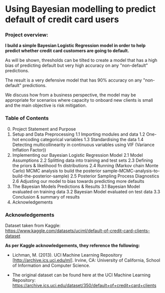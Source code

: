 # Using Bayesian modelling to predict default of credit card users

### Project overview:

**I build a simple Bayesian Logistic Regression model in order to help predict whether credit card customers are going to default.**

As will be shown, thresholds can be tilted to create a model that has a high bias of predicting default but very high accuracy on any "non-default" predictions.

The result is a very defensive model that has 90% accuracy on any "non-default" predictions.

We discuss how from a business perspective, the model may be appropriate for scenarios where capacity to onboard new clients is small and the main objective is risk mitigation.

### Table of Contents

0. Project Statement and Purpose
1. Setup and Data Preprocessing
  1.1 Importing modules and data
  1.2 One-hot encoding categorical variables
  1.3 Standardising the data
  1.4 Detecting multicollinearity in continuous variables using VIF (Variance Inflation Factor))
2. Implementing our Bayesian Logistic Regression Model
  2.1 Model Assumptions
  2.2 Splitting data into training and test sets
  2.3 Defining the priors & likelihood fn distributions
  2.4 Running (Markov chain Monte Carlo) MCMC analysis to build the posterior sample-MCMC-analysis-to-build-the-posterior-sample)
  2.5 Posterior Sampling Process Diagnostics
  2.6 Adjusting our model to bias towards predicting more defaults
3. The Bayesian Models Predictions & Results
  3.1 Bayesian Model evaluated on training data
  3.2 Bayesian Model evaluated on test data
  3.3 Conclusion & summary of results
4. Acknowledgements

### Acknowledgements

Dataset taken from Kaggle: https://www.kaggle.com/datasets/uciml/default-of-credit-card-clients-dataset

**As per Kaggle acknowledgements, they reference the following:**

- Lichman, M. (2013). UCI Machine Learning Repository [http://archive.ics.uci.edu/ml]. Irvine, CA: University of California, School of Information and Computer Science.

- The original dataset can be found here at the UCI Machine Learning Repository: https://archive.ics.uci.edu/dataset/350/default+of+credit+card+clients
